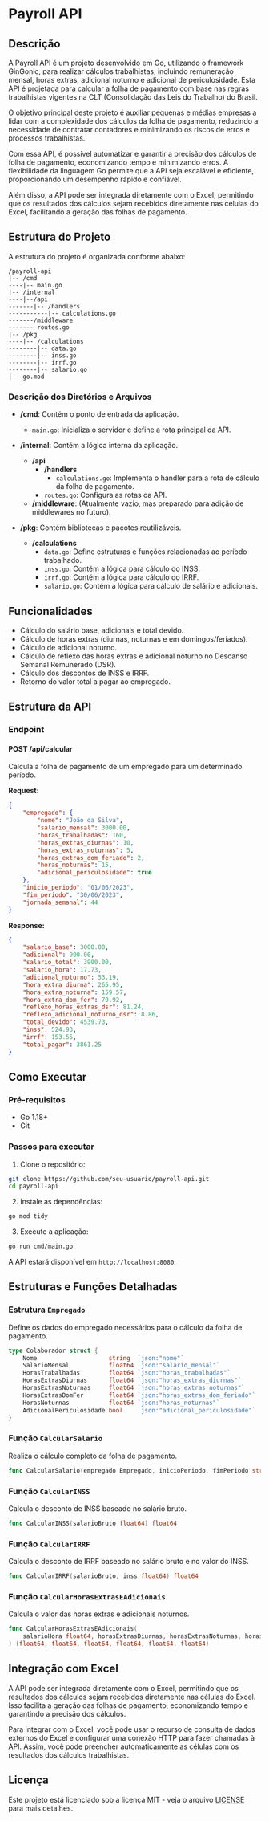 # Payroll API

## Descrição

A Payroll API é um projeto desenvolvido em Go, utilizando o framework GinGonic, para realizar cálculos trabalhistas, incluindo remuneração mensal, horas extras, adicional noturno e adicional de periculosidade. Esta API é projetada para calcular a folha de pagamento com base nas regras trabalhistas vigentes na CLT (Consolidação das Leis do Trabalho) do Brasil.

O objetivo principal deste projeto é auxiliar pequenas e médias empresas a lidar com a complexidade dos cálculos da folha de pagamento, reduzindo a necessidade de contratar contadores e minimizando os riscos de erros e processos trabalhistas.

Com essa API, é possível automatizar e garantir a precisão dos cálculos de folha de pagamento, economizando tempo e minimizando erros. A flexibilidade da linguagem Go permite que a API seja escalável e eficiente, proporcionando um desempenho rápido e confiável.

Além disso, a API pode ser integrada diretamente com o Excel, permitindo que os resultados dos cálculos sejam recebidos diretamente nas células do Excel, facilitando a geração das folhas de pagamento.

## Estrutura do Projeto

A estrutura do projeto é organizada conforme abaixo:

```
/payroll-api
|-- /cmd
----|-- main.go
|-- /internal
----|--/api
-------|-- /handlers
-----------|-- calculations.go
-------/middleware
------- routes.go
|-- /pkg
----|-- /calculations
--------|-- data.go
--------|-- inss.go
--------|-- irrf.go
--------|-- salario.go
|-- go.mod
```

### Descrição dos Diretórios e Arquivos

- **/cmd**: Contém o ponto de entrada da aplicação.
    - `main.go`: Inicializa o servidor e define a rota principal da API.

- **/internal**: Contém a lógica interna da aplicação.
    - **/api**
        - **/handlers**
            - `calculations.go`: Implementa o handler para a rota de cálculo da folha de pagamento.
        - `routes.go`: Configura as rotas da API.
    - **/middleware**: (Atualmente vazio, mas preparado para adição de middlewares no futuro).

- **/pkg**: Contém bibliotecas e pacotes reutilizáveis.
    - **/calculations**
        - `data.go`: Define estruturas e funções relacionadas ao período trabalhado.
        - `inss.go`: Contém a lógica para cálculo do INSS.
        - `irrf.go`: Contém a lógica para cálculo do IRRF.
        - `salario.go`: Contém a lógica para cálculo de salário e adicionais.

## Funcionalidades

- Cálculo do salário base, adicionais e total devido.
- Cálculo de horas extras (diurnas, noturnas e em domingos/feriados).
- Cálculo de adicional noturno.
- Cálculo de reflexo das horas extras e adicional noturno no Descanso Semanal Remunerado (DSR).
- Cálculo dos descontos de INSS e IRRF.
- Retorno do valor total a pagar ao empregado.

## Estrutura da API

### Endpoint

#### POST /api/calcular

Calcula a folha de pagamento de um empregado para um determinado período.

**Request:**

```json
{
    "empregado": {
        "nome": "João da Silva",
        "salario_mensal": 3000.00,
        "horas_trabalhadas": 160,
        "horas_extras_diurnas": 10,
        "horas_extras_noturnas": 5,
        "horas_extras_dom_feriado": 2,
        "horas_noturnas": 15,
        "adicional_periculosidade": true
    },
    "inicio_periodo": "01/06/2023",
    "fim_periodo": "30/06/2023",
    "jornada_semanal": 44
}
```

**Response:**

```json
{
    "salario_base": 3000.00,
    "adicional": 900.00,
    "salario_total": 3900.00,
    "salario_hora": 17.73,
    "adicional_noturno": 53.19,
    "hora_extra_diurna": 265.95,
    "hora_extra_noturna": 159.57,
    "hora_extra_dom_fer": 70.92,
    "reflexo_horas_extras_dsr": 81.24,
    "reflexo_adicional_noturno_dsr": 8.86,
    "total_devido": 4539.73,
    "inss": 524.93,
    "irrf": 153.55,
    "total_pagar": 3861.25
}
```

## Como Executar

### Pré-requisitos

- Go 1.18+
- Git

### Passos para executar

1. Clone o repositório:

```bash
git clone https://github.com/seu-usuario/payroll-api.git
cd payroll-api
```

2. Instale as dependências:

```bash
go mod tidy
```

3. Execute a aplicação:

```bash
go run cmd/main.go
```

A API estará disponível em `http://localhost:8080`.

## Estruturas e Funções Detalhadas

### Estrutura `Empregado`

Define os dados do empregado necessários para o cálculo da folha de pagamento.

```go
type Colaborador struct {
    Nome                    string  `json:"nome"`
    SalarioMensal           float64 `json:"salario_mensal"`
    HorasTrabalhadas        float64 `json:"horas_trabalhadas"`
    HorasExtrasDiurnas      float64 `json:"horas_extras_diurnas"`
    HorasExtrasNoturnas     float64 `json:"horas_extras_noturnas"`
    HorasExtrasDomFer       float64 `json:"horas_extras_dom_feriado"`
    HorasNoturnas           float64 `json:"horas_noturnas"`
    AdicionalPericulosidade bool    `json:"adicional_periculosidade"`
}
```

### Função `CalcularSalario`

Realiza o cálculo completo da folha de pagamento.

```go
func CalcularSalario(empregado Empregado, inicioPeriodo, fimPeriodo string, jornadaSemanal int) (ResultadoCalculo, error)
```

### Função `CalcularINSS`

Calcula o desconto de INSS baseado no salário bruto.

```go
func CalcularINSS(salarioBruto float64) float64
```

### Função `CalcularIRRF`

Calcula o desconto de IRRF baseado no salário bruto e no valor do INSS.

```go
func CalcularIRRF(salarioBruto, inss float64) float64
```

### Função `CalcularHorasExtrasEAdicionais`

Calcula o valor das horas extras e adicionais noturnos.

```go
func CalcularHorasExtrasEAdicionais(
    salarioHora float64, horasExtrasDiurnas, horasExtrasNoturnas, horasExtrasDomFer, horasNoturnas float64,
) (float64, float64, float64, float64, float64, float64)
```

## Integração com Excel
A API pode ser integrada diretamente com o Excel, permitindo que os resultados dos cálculos sejam recebidos diretamente nas células do Excel. Isso facilita a geração das folhas de pagamento, economizando tempo e garantindo a precisão dos cálculos.

Para integrar com o Excel, você pode usar o recurso de consulta de dados externos do Excel e configurar uma conexão HTTP para fazer chamadas à API. Assim, você pode preencher automaticamente as células com os resultados dos cálculos trabalhistas.

## Licença

Este projeto está licenciado sob a licença MIT - veja o arquivo [LICENSE](LICENSE) para mais detalhes.
